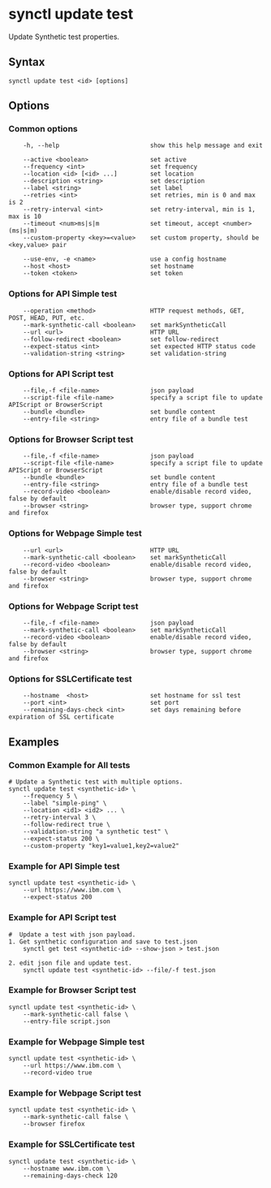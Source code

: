 # synctl update test

Update Synthetic test properties.

## Syntax
```
synctl update test <id> [options]
```

## Options

### Common options
```
    -h, --help                         show this help message and exit

    --active <boolean>                 set active
    --frequency <int>                  set frequency
    --location <id> [<id> ...]         set location
    --description <string>             set description
    --label <string>                   set label
    --retries <int>                    set retries, min is 0 and max is 2
    --retry-interval <int>             set retry-interval, min is 1, max is 10
    --timeout <num>ms|s|m              set timeout, accept <number>(ms|s|m)
    --custom-property <key>=<value>    set custom property, should be <key,value> pair
    
    --use-env, -e <name>               use a config hostname
    --host <host>                      set hostname
    --token <token>                    set token
```

### Options for API Simple test
```
    --operation <method>               HTTP request methods, GET, POST, HEAD, PUT, etc.
    --mark-synthetic-call <boolean>    set markSyntheticCall
    --url <url>                        HTTP URL
    --follow-redirect <boolean>        set follow-redirect
    --expect-status <int>              set expected HTTP status code
    --validation-string <string>       set validation-string
```

### Options for API Script test
```
    --file,-f <file-name>              json payload
    --script-file <file-name>          specify a script file to update APIScript or BrowserScript
    --bundle <bundle>                  set bundle content
    --entry-file <string>              entry file of a bundle test
```

### Options for Browser Script test
```
    --file,-f <file-name>              json payload
    --script-file <file-name>          specify a script file to update APIScript or BrowserScript
    --bundle <bundle>                  set bundle content
    --entry-file <string>              entry file of a bundle test
    --record-video <boolean>           enable/disable record video, false by default
    --browser <string>                 browser type, support chrome and firefox
```

### Options for Webpage Simple test
```
    --url <url>                        HTTP URL
    --mark-synthetic-call <boolean>    set markSyntheticCall
    --record-video <boolean>           enable/disable record video, false by default
    --browser <string>                 browser type, support chrome and firefox
```

### Options for Webpage Script test
```
    --file,-f <file-name>              json payload
    --mark-synthetic-call <boolean>    set markSyntheticCall
    --record-video <boolean>           enable/disable record video, false by default
    --browser <string>                 browser type, support chrome and firefox
```

### Options for SSLCertificate test
```             
    --hostname  <host>                 set hostname for ssl test
    --port <int>                       set port 
    --remaining-days-check <int>       set days remaining before expiration of SSL certificate
```

## Examples
### Common Example for All tests
```
# Update a Synthetic test with multiple options.
synctl update test <synthetic-id> \
    --frequency 5 \
    --label "simple-ping" \
    --location <id1> <id2> ... \
    --retry-interval 3 \
    --follow-redirect true \
    --validation-string "a synthetic test" \
    --expect-status 200 \
    --custom-property "key1=value1,key2=value2"
```

### Example for API Simple test
```
synctl update test <synthetic-id> \
    --url https://www.ibm.com \
    --expect-status 200
```

### Example for API Script test
```
#  Update a test with json payload.
1. Get synthetic configuration and save to test.json
    synctl get test <synthetic-id> --show-json > test.json

2. edit json file and update test.
    synctl update test <synthetic-id> --file/-f test.json

```

### Example for Browser Script test
```
synctl update test <synthetic-id> \
    --mark-synthetic-call false \
    --entry-file script.json
```

### Example for Webpage Simple test
```
synctl update test <synthetic-id> \
    --url https://www.ibm.com \
    --record-video true
```

### Example for Webpage Script test
```
synctl update test <synthetic-id> \
    --mark-synthetic-call false \
    --browser firefox
```

### Example for SSLCertificate test
```
synctl update test <synthetic-id> \
    --hostname www.ibm.com \
    --remaining-days-check 120
```
